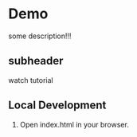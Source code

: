 # Demo

some description!!!

## subheader

watch tutorial

## Local Development

1. Open index.html in your browser.
